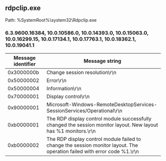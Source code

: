 ## rdpclip.exe

Path: %SystemRoot%\system32\Rdpclip.exe

### 6.3.9600.16384, 10.0.10586.0, 10.0.14393.0, 10.0.15063.0, 10.0.16299.15, 10.0.17134.1, 10.0.17763.1, 10.0.18362.1, 10.0.19041.1

Message identifier | Message string
--- | ---
0x3000000b | Change session resolution\r\n
0x50000002 | Error\r\n
0x50000004 | Information\r\n
0x70000001 | Display control\r\n
0x90000001 | Microsoft-Windows-RemoteDesktopServices-SessionServices/Operational\r\n
0xb0000001 | The RDP display control module successfully changed the session monitor layout. New layout has %1 monitors.\r\n
0xb0000002 | The RDP display control module failed to change the session monitor layout. The operation failed with error code %1.\r\n
